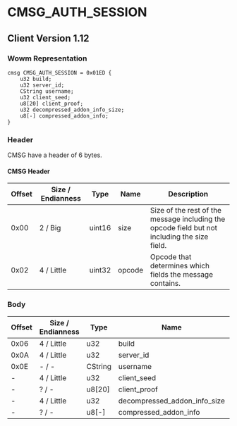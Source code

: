 # CMSG_AUTH_SESSION
## Client Version 1.12

### Wowm Representation
```rust,ignore
cmsg CMSG_AUTH_SESSION = 0x01ED {
    u32 build;
    u32 server_id;
    CString username;
    u32 client_seed;
    u8[20] client_proof;
    u32 decompressed_addon_info_size;
    u8[-] compressed_addon_info;
}
```
### Header
CMSG have a header of 6 bytes.

#### CMSG Header
| Offset | Size / Endianness | Type   | Name   | Description |
| ------ | ----------------- | ------ | ------ | ----------- |
| 0x00   | 2 / Big           | uint16 | size   | Size of the rest of the message including the opcode field but not including the size field.|
| 0x02   | 4 / Little        | uint32 | opcode | Opcode that determines which fields the message contains.|
### Body
| Offset | Size / Endianness | Type | Name | Description |
| ------ | ----------------- | ---- | ---- | ----------- |
| 0x06 | 4 / Little | u32 | build |  |
| 0x0A | 4 / Little | u32 | server_id |  |
| 0x0E | - / - | CString | username |  |
| - | 4 / Little | u32 | client_seed |  |
| - | ? / - | u8[20] | client_proof |  |
| - | 4 / Little | u32 | decompressed_addon_info_size |  |
| - | ? / - | u8[-] | compressed_addon_info |  |
